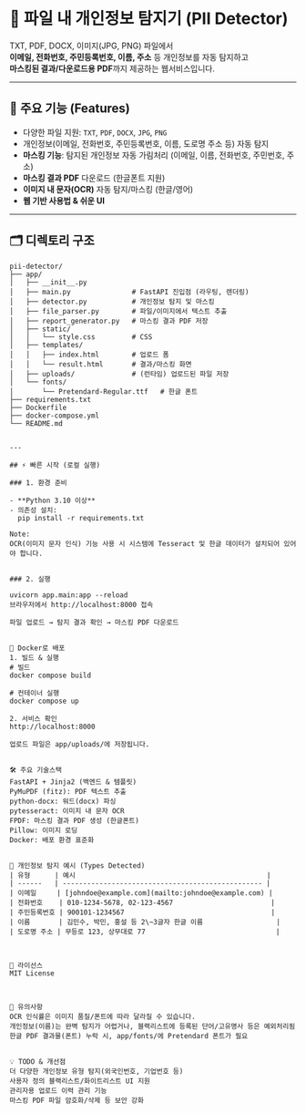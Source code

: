 # 📂 파일 내 개인정보 탐지기 (PII Detector)

TXT, PDF, DOCX, 이미지(JPG, PNG) 파일에서  
**이메일, 전화번호, 주민등록번호, 이름, 주소** 등 개인정보를 자동 탐지하고  
**마스킹된 결과/다운로드용 PDF**까지 제공하는 웹서비스입니다.

---

## 🚀 주요 기능 (Features)

- 다양한 파일 지원: `TXT`, `PDF`, `DOCX`, `JPG`, `PNG`
- 개인정보(이메일, 전화번호, 주민등록번호, 이름, 도로명 주소 등) 자동 탐지
- **마스킹 기능**: 탐지된 개인정보 자동 가림처리 (이메일, 이름, 전화번호, 주민번호, 주소)
- **마스킹 결과 PDF** 다운로드 (한글폰트 지원)
- **이미지 내 문자(OCR)** 자동 탐지/마스킹 (한글/영어)
- **웹 기반 사용법 & 쉬운 UI**

---

## 🗂️ 디렉토리 구조

```plaintext
pii-detector/
├── app/
│   ├── __init__.py
│   ├── main.py               # FastAPI 진입점 (라우팅, 렌더링)
│   ├── detector.py           # 개인정보 탐지 및 마스킹
│   ├── file_parser.py        # 파일/이미지에서 텍스트 추출
│   ├── report_generator.py   # 마스킹 결과 PDF 저장
│   ├── static/
│   │   └── style.css         # CSS
│   ├── templates/
│   │   ├── index.html        # 업로드 폼
│   │   └── result.html       # 결과/마스킹 화면
│   ├── uploads/              # (런타임) 업로드된 파일 저장
│   └── fonts/
│       └── Pretendard-Regular.ttf   # 한글 폰트
├── requirements.txt
├── Dockerfile
├── docker-compose.yml
└── README.md


---

## ⚡ 빠른 시작 (로컬 실행)

### 1. 환경 준비

- **Python 3.10 이상**
- 의존성 설치:
  pip install -r requirements.txt

Note:
OCR(이미지 문자 인식) 기능 사용 시 시스템에 Tesseract 및 한글 데이터가 설치되어 있어야 합니다.


### 2. 실행

uvicorn app.main:app --reload
브라우저에서 http://localhost:8000 접속

파일 업로드 → 탐지 결과 확인 → 마스킹 PDF 다운로드


🐳 Docker로 배포
1. 빌드 & 실행
# 빌드
docker compose build

# 컨테이너 실행
docker compose up

2. 서비스 확인
http://localhost:8000

업로드 파일은 app/uploads/에 저장됩니다.


🛠️ 주요 기술스택
FastAPI + Jinja2 (백엔드 & 템플릿)
PyMuPDF (fitz): PDF 텍스트 추출
python-docx: 워드(docx) 파싱
pytesseract: 이미지 내 문자 OCR
FPDF: 마스킹 결과 PDF 생성 (한글폰트)
Pillow: 이미지 로딩
Docker: 배포 환경 표준화


📝 개인정보 탐지 예시 (Types Detected)
| 유형      | 예시                                               |
| ------   | ------------------------------------------------- |
| 이메일     | [johndoe@example.com](mailto:johndoe@example.com) |
| 전화번호    | 010-1234-5678, 02-123-4567                        |
| 주민등록번호 | 900101-1234567                                    |
| 이름       | 김민수, 박민, 홍설 등 2\~3글자 한글 이름                  |
| 도로명 주소 | 무등로 123, 상무대로 77                                |



📄 라이선스
MIT License



🛑 유의사항
OCR 인식률은 이미지 품질/폰트에 따라 달라질 수 있습니다.
개인정보(이름)는 완벽 탐지가 어렵거나, 블랙리스트에 등록된 단어/고유명사 등은 예외처리됨
한글 PDF 결과물(폰트) 누락 시, app/fonts/에 Pretendard 폰트가 필요


💡 TODO & 개선점
더 다양한 개인정보 유형 탐지(외국인번호, 기업번호 등)
사용자 정의 블랙리스트/화이트리스트 UI 지원
관리자용 업로드 이력 관리 기능
마스킹 PDF 파일 암호화/삭제 등 보안 강화


